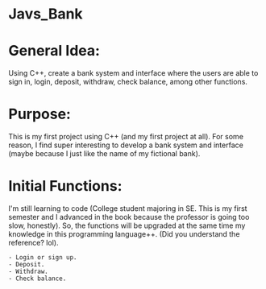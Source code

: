# Javs_Bank

# General Idea:
  Using C++, create a bank system and interface where the users are able to sign in, login, 
  deposit, withdraw, check balance, among other functions.

# Purpose:
  This is my first project using C++ (and my first project at all). For some reason, I find super
  interesting to develop a bank system and interface (maybe because I just like the name of my 
  fictional bank).
  
# Initial Functions:
  I'm still learning to code (College student majoring in SE. This is my first semester and I advanced in the book
  because the professor is going too slow, honestly). So, the functions will be upgraded at the same time my knowledge
  in this programming language++. (Did you understand the reference? lol).
  
    - Login or sign up. 
    - Deposit.
    - Withdraw.
    - Check balance.
